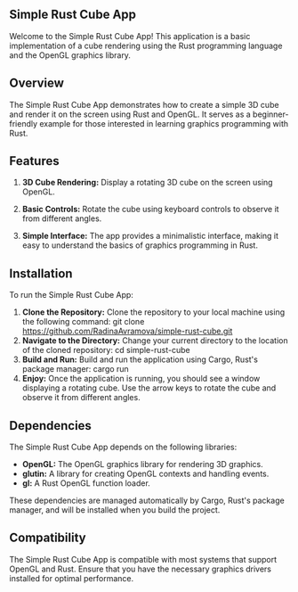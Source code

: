## Simple Rust Cube App
Welcome to the Simple Rust Cube App! This application is a basic implementation of a cube rendering using the Rust programming language and the OpenGL graphics library.

## Overview
The Simple Rust Cube App demonstrates how to create a simple 3D cube and render it on the screen using Rust and OpenGL. It serves as a beginner-friendly example for those interested in learning graphics programming with Rust.

## Features
1. **3D Cube Rendering:** Display a rotating 3D cube on the screen using OpenGL.

2. **Basic Controls:** Rotate the cube using keyboard controls to observe it from different angles.

3. **Simple Interface:** The app provides a minimalistic interface, making it easy to understand the basics of graphics programming in Rust.

## Installation
To run the Simple Rust Cube App:

1. **Clone the Repository:** Clone the repository to your local machine using the following command:
git clone https://github.com/RadinaAvramova/simple-rust-cube.git
2. **Navigate to the Directory:** Change your current directory to the location of the cloned repository:
cd simple-rust-cube
3. **Build and Run:** Build and run the application using Cargo, Rust's package manager:
cargo run
4. **Enjoy:** Once the application is running, you should see a window displaying a rotating cube. Use the arrow keys to rotate the cube and observe it from different angles.

## Dependencies
The Simple Rust Cube App depends on the following libraries:

- **OpenGL:** The OpenGL graphics library for rendering 3D graphics.
- **glutin:** A library for creating OpenGL contexts and handling events.
- **gl:** A Rust OpenGL function loader.
  
These dependencies are managed automatically by Cargo, Rust's package manager, and will be installed when you build the project.

## Compatibility
The Simple Rust Cube App is compatible with most systems that support OpenGL and Rust. Ensure that you have the necessary graphics drivers installed for optimal performance.
